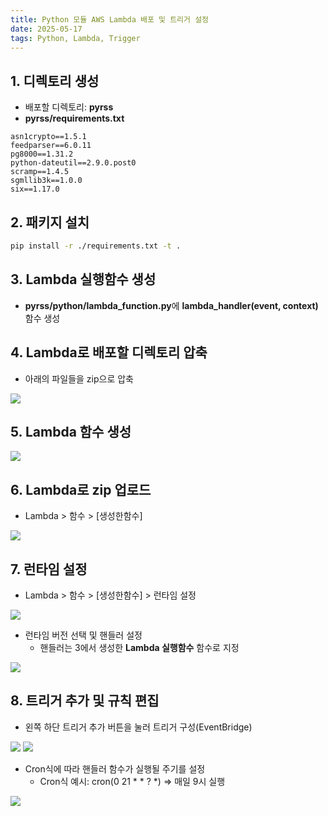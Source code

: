 ```yaml
---
title: Python 모듈 AWS Lambda 배포 및 트리거 설정
date: 2025-05-17
tags: Python, Lambda, Trigger
---
```


## 1. 디렉토리 생성
- 배포할 디렉토리: **pyrss** 
- **pyrss/requirements.txt**
```    
asn1crypto==1.5.1
feedparser==6.0.11
pg8000==1.31.2
python-dateutil==2.9.0.post0
scramp==1.4.5
sgmllib3k==1.0.0
six==1.17.0
```

## 2. 패키지 설치
```bash
pip install -r ./requirements.txt -t .
```

## 3. Lambda 실행함수 생성
- **pyrss/python/lambda_function.py**에 **lambda_handler(event, context)** 함수 생성

## 4. Lambda로 배포할 디렉토리 압축
- 아래의 파일들을 zip으로 압축

<img src="/images/dev/dev-25-1.png">

## 5. Lambda 함수 생성

<img src="/images/dev/dev-25-2.png">

## 6. Lambda로 zip 업로드
- Lambda > 함수 > [생성한함수]

<img src="/images/dev/dev-25-3.png">

## 7. 런타임 설정
- Lambda > 함수 > [생성한함수] > 런타임 설정

<img src="/images/dev/dev-25-4.png">

- 런타임 버전 선택 및 핸들러 설정
  - 핸들러는 3에서 생성한 **Lambda 실행함수** 함수로 지정

<img src="/images/dev/dev-25-5.png">

## 8. 트리거 추가 및 규칙 편집
- 왼쪽 하단 트리거 추가 버튼을 눌러 트리거 구성(EventBridge)

<img src="/images/dev/dev-25-6.png">

<img src="/images/dev/dev-25-7.png">

- Cron식에 따라 핸들러 함수가 실행될 주기를 설정
  - Cron식 예시: cron(0 21 * * ? *) => 매일 9시 실행
    
<img src="/images/dev/dev-25-8.png">
